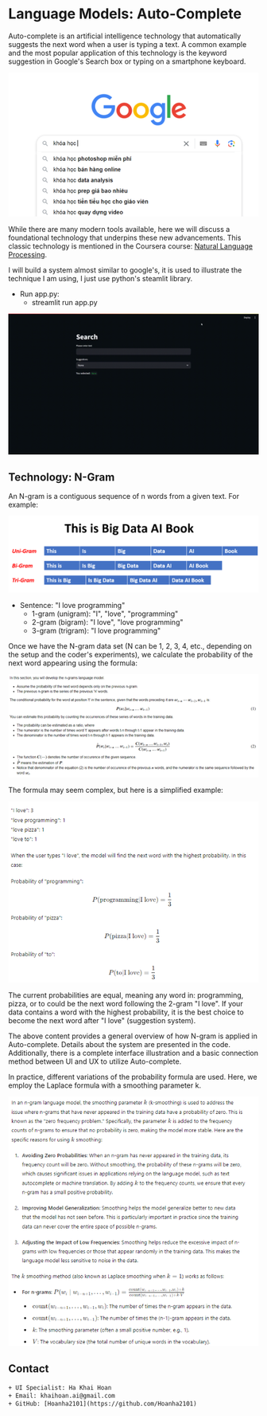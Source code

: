 # Language Models: Auto-Complete

Auto-complete is an artificial intelligence technology that automatically suggests the next word when a user is typing a text. A common example and the most popular application of this technology is the keyword suggestion in Google's Search box or typing on a smartphone keyboard.

<img src="illustration/gg_search.png">

While there are many modern tools available, here we will discuss a foundational technology that underpins these new advancements. This classic technology is mentioned in the Coursera course: [Natural Language Processing](https://www.coursera.org/learn/probabilistic-models-in-nlp?specialization=natural-language-processing).

I will build a system almost similar to google's, it is used to illustrate the technique I am using, I just use python's steamlit library.

* Run app.py:
    + streamlit run app.py

<img src="illustration/auto_complete.gif">

## Technology: N-Gram

An N-gram is a contiguous sequence of n words from a given text. For example:

<img src="illustration/n_gram.png">

- Sentence: "I love programming"
  - 1-gram (unigram): "I", "love", "programming"
  - 2-gram (bigram): "I love", "love programming"
  - 3-gram (trigram): "I love programming"

Once we have the N-gram data set (N can be 1, 2, 3, 4, etc., depending on the setup and the coder's experiments), we calculate the probability of the next word appearing using the formula:

<img src="illustration/formula.png">

The formula may seem complex, but here is a simplified example:

<img src="illustration/prob.png">

The current probabilities are equal, meaning any word in: programming, pizza, or to could be the next word following the 2-gram "I love". If your data contains a word with the highest probability, it is the best choice to become the next word after "I love" (suggestion system).

The above content provides a general overview of how N-gram is applied in Auto-complete. Details about the system are presented in the code. Additionally, there is a complete interface illustration and a basic connection method between UI and UX to utilize Auto-complete.

In practice, different variations of the probability formula are used. Here, we employ the Laplace formula with a smoothing parameter k.

<img src="illustration/formula2.png">

## Contact
    + UI Specialist: Ha Khai Hoan
    + Email: khaihoan.ai@gmail.com
    + GitHub: [Hoanha2101](https://github.com/Hoanha2101)